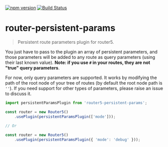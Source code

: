 [![npm version](https://badge.fury.io/js/router5-persistent-params.svg)](https://badge.fury.io/js/router5-persistent-params)
[![Build Status](https://travis-ci.org/router5/router5-persistent-params.svg?branch=master)](https://travis-ci.org/router5/router5-persistent-params)

# router-persistent-params

> Persistent route parameters plugin for router5.

You just have to pass to the plugin an array of persistent parameters, and those parameters will be added to any route as query parameters (using their last known value). __Note: if you use `#` in your routes, they are not "true" query parameters__.

For now, only query parameters are supported. It works by modifying the path of the root node of your tree of routes (by default the root node path is `''`). If you need support for other types of parameters, please raise an issue to discuss it.

```javascript
import persistentParamsPlugin from 'router5-persistent-params';

const router = new Router5()
    .usePlugin(persistentParamsPlugin(['mode']));
    
// Or

const router = new Router5()
    .usePlugin(persistentParamsPlugin({ 'mode': 'debug' }));
```

